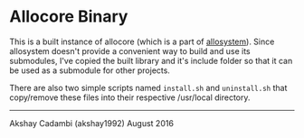 Allocore Binary
===============

This is a built instance of allocore (which is a part of [allosystem](https://github.com/AlloSphere-Research-Group/AlloSystem)). Since allosystem doesn't provide a convenient way to build and use its submodules, I've copied the built library and it's include folder so that it can be used as a submodule for other projects. 

There are also two simple scripts named `install.sh` and `uninstall.sh` that copy/remove these files into their respective /usr/local directory. 

-------------

Akshay Cadambi (akshay1992)
August 2016
